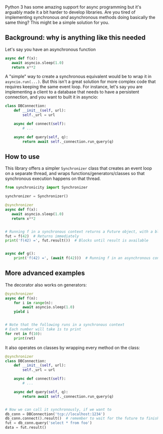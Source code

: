 Python 3 has some amazing support for async programming but it's arguably made it a bit harder to develop libraries. Are you tired of implementing synchronous _and_ asynchronous methods doing basically the same thing? This might be a simple solution for you.

Background: why is anything like this needed
--------------------------------------------

Let's say you have an asynchronous function

```python
async def f(x):
   await asyncio.sleep(1.0)
   return x**2
```

A "simple" way to create a synchronous equivalent would be to wrap it in `asyncio.run(...)`. But this isn't a great solution for more complex code that requires keeping the same event loop. For instance, let's say you are implementing a client to a database that needs to have a persistent connection, and you want to built it in asyncio:

```python
class DBConnection:
    def __init__(self, url):
        self._url = url

    async def connect(self):
        # ...

    async def query(self, q):
        return await self._connection.run_query(q)
```

How to use
----------

This library offers a simpler `Synchronizer` class that creates an event loop on a separate thread, and wraps functions/generators/classes so that synchronous execution happens on that thread.

```python
from synchronicity import Synchronizer

synchronizer = Synchronizer()

@synchronizer
async def f(x):
   await asyncio.sleep(1.0)
   return x**2


# Running f in a synchronous context returns a Future object, with a blocking method .result()
fut = f(42)  # Returns immediately
print('f(42) =', fut.result())  # Blocks until result is available


async def g():
    print('f(42) =', (await f(42)))  # Running f in an asynchronous context runs it on the same event loop as expected
```

More advanced examples
----------------------

The decorator also works on generators:

```python
@synchronizer
async def f(n):
    for i in range(n):
        await asyncio.sleep(1.0)
	yield i


# Note that the following runs in a synchronous context
# Each number will take 1s to print
for ret in f(10):
    print(ret)
```

It also operates on classes by wrapping every method on the class:


```python
@synchronizer
class DBConnection:
    def __init__(self, url):
        self._url = url

    async def connect(self):
        # ...

    async def query(self, q):
        return await self._connection.run_query(q)


# Now we can call it synchronously, if we want to
db_conn = DBConnection('tcp://localhost:1234')
db_conn.connect().result()  # remember to wait for the future to finish
fut = db_conn.query('select * from foo')
data = fut.result()
```
